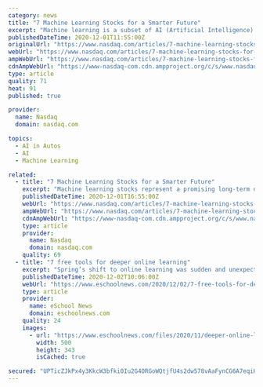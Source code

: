 ```yaml
---
category: news
title: "7 Machine Learning Stocks for a Smarter Future"
excerpt: "Machine learning is a subset of AI (Artificial Intelligence). It’s about using sophisticated algorithms to find patterns in large amounts of data. Note that machine learning is far from new."
publishedDateTime: 2020-12-01T11:55:00Z
originalUrl: "https://www.nasdaq.com/articles/7-machine-learning-stocks-for-a-smarter-future-2020-12-01"
webUrl: "https://www.nasdaq.com/articles/7-machine-learning-stocks-for-a-smarter-future-2020-12-01"
ampWebUrl: "https://www.nasdaq.com/articles/7-machine-learning-stocks-for-a-smarter-future-2020-12-01?amp"
cdnAmpWebUrl: "https://www-nasdaq-com.cdn.ampproject.org/c/s/www.nasdaq.com/articles/7-machine-learning-stocks-for-a-smarter-future-2020-12-01?amp"
type: article
quality: 71
heat: 91
published: true

provider:
  name: Nasdaq
  domain: nasdaq.com

topics:
  - AI in Autos
  - AI
  - Machine Learning

related:
  - title: "7 Machine Learning Stocks for a Smarter Future"
    excerpt: "Machine learning stocks represent a promising long-term opportunity for investors. And they are not just about red-hot startups. There are also a myriad of mature operators that should benefit investors."
    publishedDateTime: 2020-12-01T16:55:00Z
    webUrl: "https://www.nasdaq.com/articles/7-machine-learning-stocks-for-a-smarter-future-2020-12-01?time=1606971661"
    ampWebUrl: "https://www.nasdaq.com/articles/7-machine-learning-stocks-for-a-smarter-future-2020-12-01?amp"
    cdnAmpWebUrl: "https://www-nasdaq-com.cdn.ampproject.org/c/s/www.nasdaq.com/articles/7-machine-learning-stocks-for-a-smarter-future-2020-12-01?amp"
    type: article
    provider:
      name: Nasdaq
      domain: nasdaq.com
    quality: 69
  - title: "7 free tools for deeper online learning"
    excerpt: "Spring’s shift to online learning was sudden and unexpected, and despite pockets of schools that have resumed in-person learning or moved to hybrid learning, most schools are still fully"
    publishedDateTime: 2020-12-02T10:06:00Z
    webUrl: "https://www.eschoolnews.com/2020/12/02/7-free-tools-for-deeper-online-learning/"
    type: article
    provider:
      name: eSchool News
      domain: eschoolnews.com
    quality: 24
    images:
      - url: "https://www.eschoolnews.com/files/2020/11/deeper-online-learning.jpg"
        width: 500
        height: 343
        isCached: true

secured: "UPTicZJkPx4y3KkcW3bfki0Iu2G4ORGoWQtjfU4s2dw578vAaFynCG6A7eqiH9N1ctSeZ9ThAJ6qBf4wVW6matm1bX94GtvITDNVNBBnF+78vYKBTUT78AcmAxP8Hkde/5yEsbV6Ow9c5xHp1Zogz5rFr3AsaljBCxj8Z9T530QZlMtK4eu4AHbwLxa7UZha5BNfKSE1eVodKh04aZjdZXeTXQo8DgjmwCrKFWz79WrKn6pYMXhJBR8Gt6EG2FfatJVYTh8xoCQ1RZMW5FskX2+2zmMF4r1te8y67wZmyAFuEEErBmvKqK1pBmsTbLdIh6il/ez7xgNtwK7agUNlvHWdMBSHpZDv+Vhole3RE2k=;/3uErEom4iipTaOgv/eeGQ=="
---
```


